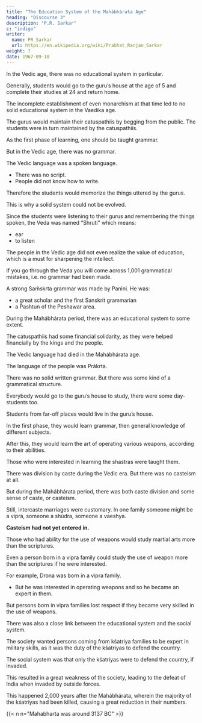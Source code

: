 ```yaml
---
title: "The Education System of the Mahábhárata Age"
heading: "Discourse 3"
description: "P.R. Sarkar"
c: "indigo"
writer:
  name: PR Sarkar
  url: https://en.wikipedia.org/wiki/Prabhat_Ranjan_Sarkar
weight: 7
date: 1967-09-10
---
```



In the Vedic age, there was no educational system in particular.

Generally, students would go to the guru’s house at the age of 5 and complete their studies at 24 and return home.

The incomplete establishment of even monarchism at that time led to no solid educational system in the Vaedika age. 

The gurus would maintain their catuspathiis by begging from the public. The students were in turn maintained by the catuspathiis.

As the first phase of learning, one should be taught grammar.

But in the Vedic age, there was no grammar.

<!-- of the Vaedika language. -->

The Vedic language was a spoken language.
- There was no script.
- People did not know how to write.

Therefore the students would memorize the things uttered by the gurus.

This is why a solid system could not be evolved.

Since the students were listening to their gurus and remembering the things spoken, the Veda was named “Shruti" which means:
- ear
- to listen

The people in the Vedic age did not even realize the value of education, which is a must for sharpening the intellect.

If you go through the Veda you will come across 1,001 grammatical mistakes, i.e. no grammar had been made.

A strong Saḿskrta grammar was made by Panini. He was:
- a great scholar and the first Sanskrit grammarian
- a Pashtun of the Peshawar area.

During the Mahábhárata period, there was an educational system to some extent.

The catuspathiis had some financial solidarity, as they were helped financially by the kings and the people. 

The Vedic language had died in the Mahábhárata age.

The language of the people was Prákrta. 

There was no solid written grammar. But there was some kind of a grammatical structure.

Everybody would go to the guru’s house to study, there were some day-students too.

Students from far-off places would live in the guru’s house. 

In the first phase, they would learn grammar, then general knowledge of different subjects. 

After this, they would learn the art of operating various weapons, according to their abilities. 

Those who were interested in learning the shastras were taught them.

There was division by caste during the Vedic era. But there was no casteism at all.

But during the Mahábhárata period, there was both caste division and some sense of caste, or casteism.

Still, intercaste marriages were customary. In one family someone might be a vipra, someone a shúdra, someone a vaeshya.

**Casteism had not yet entered in.**

Those who had ability for the use of weapons would study martial arts more than the scriptures. 

Even a person born in a vipra family could study the use of weapon more than the scriptures if he were interested.

For example, Drona was born in a vipra family.
- But he was interested in operating weapons and so he became an expert in them.

But persons born in vipra families lost respect if they became very skilled in the use of weapons.

There was also a close link between the educational system and the social system.

The society wanted persons coming from kśatriya families to be expert in military skills, as it was the duty of the kśatriyas to defend the country.

The social system was that only the kśatriyas were to defend the country, if invaded.

This resulted in a great weakness of the society, leading to the defeat of India when invaded by outside forces.

This happened 2,000 years after the Mahábhárata, wherein the majority of the kśatriyas had been killed, causing a great reduction in their numbers.

{{< n n="Mahabharta was around 3137 BC" >}}
